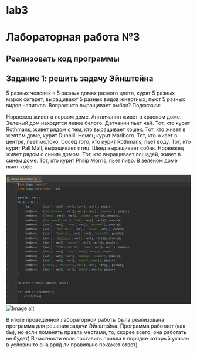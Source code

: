 # lab3
Лабораторная работа №3
=========
Реализовать код программы
---------
Задание 1: решить задачу Эйнштейна
---------

5 разных человек в 5 разных домах разного цвета, курят 5 разных марок сигарет, выращивают 5 разных видов животных, пьют 5 разных видов напитков.
Вопрос: кто выращивает рыбок?
Подсказки:

Норвежец живет в первом доме.
Англичанин живет в красном доме.
Зеленый дом находится левее белого.
Датчанин пьет чай.
Тот, кто курит Rothmans, живет рядом с тем, кто
выращивает кошек.
Тот, кто живет в желтом доме, курит Dunhill.
Немец курит Marlboro.
Тот, кто живет в центре, пьет молоко.
Сосед того, кто курит Rothmans, пьет воду.
Тот, кто курит Pall Mall, выращивает птиц.
Швед выращивает собак.
Норвежец живет рядом с синим домом.
Тот, кто выращивает лошадей, живет в синем доме.
Тот, кто курит Philip Morris, пьет пиво.
В зеленом доме пьют кофе.

![Image alt](https://github.com/mintford/lab3/blob/master/lab_3/Screenshots/Лаб%203(1).PNG)
![Image alt]()

В итоге проведенной лабораторной работы была реализована программа для решения задачи Эйнштейна. Программа работает (как бы), но если поменять правла местами, то, скорее всего, она работать не будет) В частности если поставить правла в порядке который указан в условии то она вряд ли правильно покажет ответ) 

